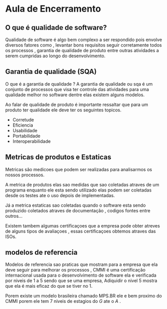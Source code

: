 # Aula de Encerramento 

## O que é qualidade de software?

Qualidade de software é algo bem complexo a ser respondido pois envolve diversos fatores como , levantar bons requisitos seguir corretamente todos os processos , garantia de qualidade de produto entre outras atividades a serem cumpridas ao longo do desenvolvimento.

## Garantia de qualidade (SQA)

O que é a garantia de qualidade ? A garantia de qualidade ou sqa é um conjunto de processos que visa ter controle das atividades para uma qualidade melhor no software dentre elas existem alguns modelos.

Ao falar de qualidade de produto é importante ressaltar que para um produto ter qualidade ele deve ter os seguintes topicos.

- Corretude
- Eficiencia
- Usabilidade
- Portabilidade
- Interoperabilidade

## Metricas de produtos e Estaticas

Metricas são medicoes que podem ser realizadas para analisarmos os nossos processos.

A metrica de produtos elas sao medidas que sao coletadas atraves de um programa enquanto ele esta sendo utilizado elas podem ser coletadas desde os testes ate o uso depois de implementadas.

Já a metrica estaticas sao coletadas quando o software esta sendo produzido coletados atraves de documentação , codigos fontes entre outros...

Existem tambem algumas certificaçoes que a empresa pode obter atreves de alguns tipos de avaliaçoes , essas certificaçoes obtemos atraves das ISOs.

## modelos de referencia

Modelos de referencia sao praticas que mostram para a empresa que ela deve seguir para melhorar os processos , CMMI é uma certificação internacional usada para o desenvolvimento de software ela e verificada por niveis de 1 a 5 sendo que se uma empresa,
Adiquidir o nivel 5 mostra que ela é mais eficaz do que se tiver no 1.

Porem existe um modelo brasileira chamado MPS.BR ele e bem proximo do CMMI porem ele tem 7 niveis de estagios do  *G* ate o *A* .


